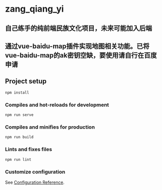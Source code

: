 # zang_qiang_yi

## 自己练手的纯前端民族文化项目，未来可能加入后端
## 通过vue-baidu-map插件实现地图相关功能。已将vue-baidu-map的ak密钥空缺，要使用请自行在百度申请

## Project setup
```
npm install
```

### Compiles and hot-reloads for development
```
npm run serve
```

### Compiles and minifies for production
```
npm run build
```

### Lints and fixes files
```
npm run lint
```

### Customize configuration
See [Configuration Reference](https://cli.vuejs.org/config/).

